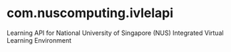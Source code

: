 com.nuscomputing.ivlelapi
=========================

Learning API for National University of Singapore (NUS) Integrated Virtual Learning Environment